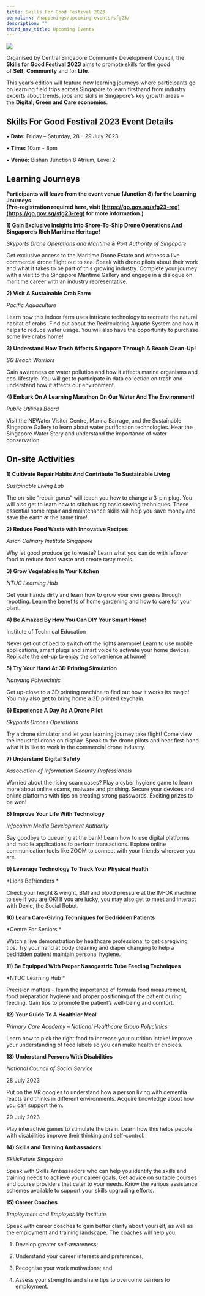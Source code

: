 ```yaml
---
title: Skills For Good Festival 2023
permalink: /happenings/upcoming-events/sfg23/
description: ""
third_nav_title: Upcoming Events
---
```

![](/images/Happenings/Skills%20For%20Good%20Festival%202023/sfg2023poster.jpg)

Organised by Central Singapore Community Development Council, the **Skills for Good Festival 2023** aims to promote skills for the good of **Self**, **Community** and for **Life**. 

This year’s edition will feature new learning journeys where participants go on learning field trips across Singapore to learn firsthand from industry experts about trends, jobs and skills in Singapore’s key growth areas – the **Digital, Green and Care economies**.


Skills For Good Festival 2023 Event Details
--------------------

•  **Date:**&nbsp;Friday – Saturday,  28 - 29 July 2023

• **Time:**&nbsp;10am - 8pm

• **Venue:**&nbsp;Bishan Junction 8 Atrium, Level 2


Learning Journeys
--------------------
**Participants will leave from the event venue (Junction 8) for the Learning Journeys.  
(Pre-registration required here, visit [https://go.gov.sg/sfg23-reg](https://go.gov.sg/sfg23-reg) for more information.)**

**1) Gain Exclusive Insights Into Shore-To-Ship Drone Operations And Singapore’s Rich Maritime Heritage!**
    

*Skyports Drone Operations and Maritime & Port Authority of Singapore*
  

Get exclusive access to the Maritime Drone Estate and witness a live commercial drone flight out to sea. Speak with drone pilots about their work and what it takes to be part of this growing industry. Complete your journey with a visit to the Singapore Maritime Gallery and engage in a dialogue on maritime career with an industry representative.


**2) Visit A Sustainable Crab Farm**

*Pacific Aquaculture*

Learn how this indoor farm uses intricate technology to recreate the natural habitat of crabs. Find out about the Recirculating Aquatic System and how it helps to reduce water usage. You will also have the opportunity to purchase some live crabs home!


**3) Understand How Trash Affects Singapore Through A Beach Clean-Up!**

*SG Beach Warriors*

Gain awareness on water pollution and how it affects marine organisms and eco-lifestyle. You will get to participate in data collection on trash and understand how it affects our environment.

**4) Embark On A Learning Marathon On Our Water And The Environment!**

*Public Utilities Board*

Visit the NEWater Visitor Centre, Marina Barrage, and the Sustainable Singapore Gallery to learn about water purification technologies. Hear the Singapore Water Story and understand the importance of water conservation.


On-site Activities
--------------------

**1) Cultivate Repair Habits And Contribute To Sustainable Living** 

*Sustainable Living Lab* 

The on-site “repair gurus” will teach you how to change a 3-pin plug. You will also get to learn how to stitch using basic sewing techniques. These essential home repair and maintenance skills will help you save money and save the earth at the same time!. 


**2) Reduce Food Waste with Innovative Recipes**

*Asian Culinary Institute Singapore*

Why let good produce go to waste? Learn what you can do with leftover food to reduce food waste and create tasty meals. 


**3) Grow Vegetables In Your Kitchen** 

*NTUC Learning Hub*

Get your hands dirty and learn how to grow your own greens through repotting. Learn the benefits of home gardening and how to care for your plant.


**4) Be Amazed By How You Can DIY Your Smart Home!** 

Institute of Technical Education

Never get out of bed to switch off the lights anymore! Learn to use mobile applications, smart plugs and smart voice to activate your home devices. Replicate the set-up to enjoy the convenience at home!


**5) Try Your Hand At 3D Printing Simulation**

*Nanyang Polytechnic*

Get up-close to a 3D printing machine to find out how it works its magic! You may also get to bring home a 3D printed keychain.


**6) Experience A Day As A Drone Pilot**

*Skyports Drones Operations*

Try a drone simulator and let your learning journey take flight! Come view the industrial drone on display. Speak to the drone pilots and hear first-hand what it is like to work in the commercial drone industry.


**7) Understand Digital Safety**

*Association of Information Security Professionals*

Worried about the rising scam cases? Play a cyber hygiene game to learn more about online scams, malware and phishing. Secure your devices and online platforms with tips on creating strong passwords. Exciting prizes to be won!
    
**8) Improve Your Life With Technology**

*Infocomm Media Development Authority*

Say goodbye to queueing at the bank! Learn how to use digital platforms and mobile applications to perform transactions. Explore online communication tools like ZOOM to connect with your friends wherever you are.

**9) Leverage Technology To Track Your Physical Health**

*Lions Befrienders *

Check your height & weight, BMI and blood pressure at the IM-OK machine to see if you are OK! If you are lucky, you may also get to meet and interact with Dexie, the Social Robot.


**10) Learn Care-Giving Techniques for Bedridden Patients**

*Centre For Seniors *

Watch a live demonstration by healthcare professional to get caregiving tips. Try your hand at body cleaning and diaper changing to help a bedridden patient maintain personal hygiene.


**11) Be Equipped With Proper Nasogastric Tube Feeding Techniques**

*NTUC Learning Hub *

Precision matters – learn the importance of formula food measurement, food preparation hygiene and proper positioning of the patient during feeding. Gain tips to promote the patient’s well-being and comfort.

**12) Your Guide To A Healthier Meal**

*Primary Care Academy – National Healthcare Group Polyclinics*

Learn how to pick the right food to increase your nutrition intake! Improve your understanding of food labels so you can make healthier choices.

**13) Understand Persons With Disabilities**

*National Council of Social Service*

28 July 2023

Put on the VR googles to understand how a person living with dementia reacts and thinks in different environments. Acquire knowledge about how you can support them.

29 July 2023

Play interactive games to stimulate the brain. Learn how this helps people with disabilities improve their thinking and self-control.

**14) Skills and Training Ambassadors**

*SkillsFuture Singapore*

Speak with Skills Ambassadors who can help you identify the skills and training needs to achieve your career goals. Get advice on suitable courses and course providers that cater to your needs. Know the various assistance schemes available to support your skills upgrading efforts.

**15) Career Coaches**

*Employment and Employability Institute*

Speak with career coaches to gain better clarity about yourself, as well as the employment and training landscape. The coaches will help you:

1.  Develop greater self-awareness; 
    
2.  Understand your career interests and preferences;
    
3.  Recognise your work motivations; and 
    
4.  Assess your strengths and share tips to overcome barriers to employment.